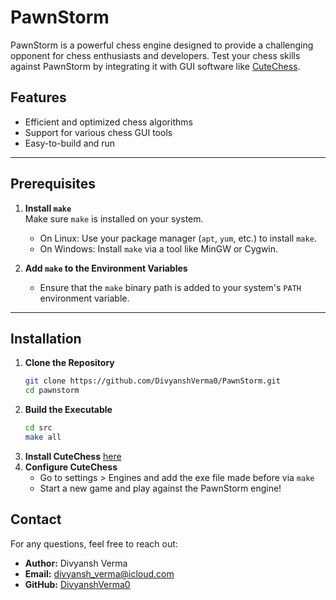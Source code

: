 # PawnStorm

PawnStorm is a powerful chess engine designed to provide a challenging opponent for chess enthusiasts and developers. Test your chess skills against PawnStorm by integrating it with GUI software like [CuteChess](https://github.com/cutechess/cutechess).

## Features
- Efficient and optimized chess algorithms
- Support for various chess GUI tools
- Easy-to-build and run

---

## Prerequisites

1. **Install `make`**  
   Make sure `make` is installed on your system.  
   - On Linux: Use your package manager (`apt`, `yum`, etc.) to install `make`.  
   - On Windows: Install `make` via a tool like MinGW or Cygwin.  

2. **Add `make` to the Environment Variables**  
   - Ensure that the `make` binary path is added to your system's `PATH` environment variable.

---

## Installation

1. **Clone the Repository**
   ```bash
   git clone https://github.com/DivyanshVerma0/PawnStorm.git
   cd pawnstorm
2. **Build the Executable**
   ```bash
   cd src
   make all
3. **Install CuteChess**
   [here](https://github.com/cutechess/cutechess/releases/tag/v1.4.0-beta3)
4. **Configure CuteChess**
   - Go to settings > Engines and add the exe file made before via `make`
   - Start a new game and play against the PawnStorm engine!
  
## Contact

For any questions, feel free to reach out:

- **Author:** Divyansh Verma  
- **Email:** [divyansh_verma@icloud.com](mailto:divyansh_verma@icloud.com)  
- **GitHub:** [DivyanshVerma0](https://github.com/DivyanshVerma0)

   

